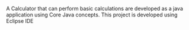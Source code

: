 A Calculator that can perform basic calculations are developed as a java  application using Core Java concepts.
This project is developed using Eclipse IDE
